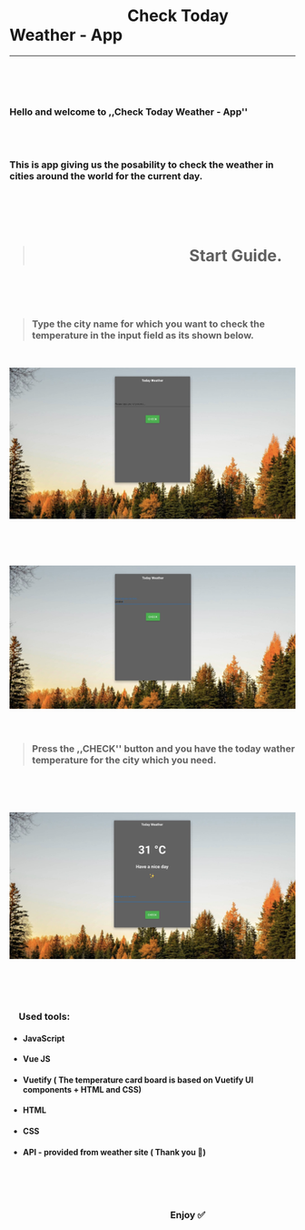 # &emsp; &emsp; &emsp; &emsp; &emsp; &emsp; Check Today Weather - App

---

<br>
<br>
<br>

### Hello and welcome to ,,Check Today Weather - App''

 <br>
 <br>

### This is app giving us the posability to check the weather in cities around the world for the current day.

###

<br>
<br>
<br>

> # &emsp; &emsp; &emsp; &emsp; &emsp; &emsp; &emsp; &emsp; Start Guide.

<br>
<br>
<br>
 
 > ### Type the city name for which you want to check the temperature in the input field as its shown below.

<br>

![Image](./src/assets/pic.jpg)

<br>
<br>
<br>

![Image](./src/assets/pic1.jpg)
<br>
<br>
<br>

> ### Press the ,,CHECK'' button and you have the today wather temperature for the city which you need.

<br>
<br>
<br>

![Image](./src/assets/temperatureCheck.png)

<br>
<br>
<br>

### &emsp;Used tools:

- #### JavaScript

- #### Vue JS

- #### Vuetify ( The temperature card board is based on Vuetify UI components + HTML and CSS)

- #### HTML

- #### CSS

- #### API - provided from weather site ( Thank you 🙂)

<br>
<br>
<br>

### &emsp; &emsp; &emsp; &emsp; &emsp; &emsp; &emsp; &emsp; &emsp; &emsp; &emsp; &emsp; &emsp; &emsp; Enjoy ✅
